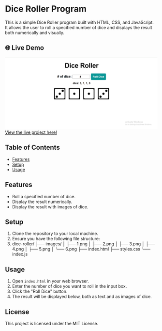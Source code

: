 # Dice Roller Program

This is a simple Dice Roller program built with HTML, CSS, and JavaScript. It allows the user to roll a specified number of dice and displays the result both numerically and visually.

## 🌐 Live Demo
![Dice Roller Program Screenshot](images/dice-roller.png)
[View the live project here!](https://laibatariq110.github.io/Dice-Roller-Program)

## Table of Contents
- [Features](#features)
- [Setup](#setup)
- [Usage](#usage)
  
## Features
- Roll a specified number of dice.
- Display the result numerically.
- Display the result with images of dice.

## Setup
1. Clone the repository to your local machine.
2. Ensure you have the following file structure:
3. dice-roller/
├── images/
│ ├── 1.png
│ ├── 2.png
│ ├── 3.png
│ ├── 4.png
│ ├── 5.png
│ └── 6.png
├── index.html
├── styles.css
└── index.js

## Usage
1. Open `index.html` in your web browser.
2. Enter the number of dice you want to roll in the input box.
3. Click the "Roll Dice" button.
4. The result will be displayed below, both as text and as images of dice.

## License

This project is licensed under the MIT License.
